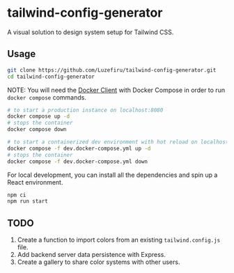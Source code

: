 # tailwind-config-generator

A visual solution to design system setup for Tailwind CSS.

## Usage

```bash
git clone https://github.com/Luzefiru/tailwind-config-generator.git
cd tailwind-config-generator
```

NOTE: You will need the [Docker Client](https://docs.docker.com/get-docker/) with Docker Compose in order to run `docker compose` commands.

```bash
# to start a production instance on localhost:8080
docker compose up -d
# stops the container
docker compose down

# to start a containerized dev environment with hot reload on localhost:3000, may be delayed on Windows
docker compose -f dev.docker-compose.yml up -d
# stops the container
docker compose -f dev.docker-compose.yml down
```

For local development, you can install all the dependencies and spin up a React environment.

```bash
npm ci
npm run start
```

## TODO

1. Create a function to import colors from an existing `tailwind.config.js` file.
2. Add backend server data persistence with Express.
3. Create a gallery to share color systems with other users.
